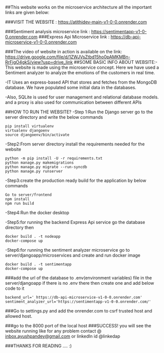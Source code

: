 ##This website works on the microservice architecture all the important links are given below:

###VISIT THE WEBSITE : https://atithidev-main-v1-0-0.onrender.com 


###Sentiment analysis microservice link  :  https://sentimentapp-v1-0-0.onrender.com
###Express Api Microservice link : https://db-api-microservice-v1-0-0.onrender.com


###The video  of website in action is available on the link:  https://drive.google.com/file/d/1ZWJVsZtbd15ho0pAMKMBn-RrFigO4gkS/view?usp=drive_link 
##SOME BASIC INFO ABOUT WEBSITE:-
 This website is made using the microservice concept. Here we have used a Sentiment analyzer to analyze the emotions of the customers in real time.
 
 -IT Uses an express-based API that stores and fetches from the MongoDB database. We have populated some initial data in the databases.
 
 -Also, SQLite is used for user management and relational database models.
 and a proxy is also used for communication between different APIs

##HOW TO RUN THE WEBSITE?
 -Step 1:Run the Django server go to the server directory and write the below commands
 ```
 pip install virtualenv
 virtualenv djangoenv
source djangoenv/bin/activate
```

 -Step2:From server directory install the requirements needed for the website
 ```
python -m pip install -U -r requirements.txt
python manage.py makemigrations
python manage.py migrate --run-syncdb
python manage.py runserver
```

 -Step3:create the production ready build for the application by below commands 
 ```
Go to server/frontend 
npm install
npm run build 
```

 -Step4:Run the docker desktop 

 -Step5:for running the backend Express Api service go the database directory then
 ```
docker build . -t nodeapp
docker-compose up
```
 -Step6:for running the sentiment analyzer microservice go to server/djangoapp/microservices and create and run docker image 
 ```
docker build . -t sentimentapp
docker-compose up
```

###add the url of the database to .env(environment variables) file in the server/djangoapp if there is  no .env  there then create one and add below code to it 
```
backend_url=' https://db-api-microservice-v1-0-0.onrender.com'
sentiment_analyzer_url='https://sentimentapp-v1-0-0.onrender.com/'
```
###Go to settings.py and add the onrender.com to csrf trusted host and allowed host.


###go to the 8000 port of the local host 
###SUCCESS! you will see the website running like for any problem contact @ inbox.ayushpandey@gmail.com or linkedIn id @linkedap

###THANKS FOR READING ....   :)






